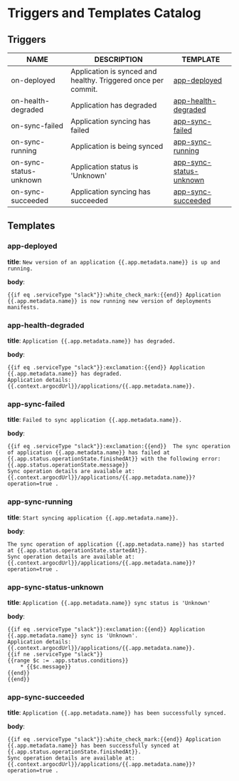 # Triggers and Templates Catalog
## Triggers
|          NAME          |                          DESCRIPTION                          |                      TEMPLATE                       |
|------------------------|---------------------------------------------------------------|-----------------------------------------------------|
| on-deployed            | Application is synced and healthy. Triggered once per commit. | [app-deployed](#app-deployed)                       |
| on-health-degraded     | Application has degraded                                      | [app-health-degraded](#app-health-degraded)         |
| on-sync-failed         | Application syncing has failed                                | [app-sync-failed](#app-sync-failed)                 |
| on-sync-running        | Application is being synced                                   | [app-sync-running](#app-sync-running)               |
| on-sync-status-unknown | Application status is 'Unknown'                               | [app-sync-status-unknown](#app-sync-status-unknown) |
| on-sync-succeeded      | Application syncing has succeeded                             | [app-sync-succeeded](#app-sync-succeeded)           |

## Templates
### app-deployed
**title**: `New version of an application {{.app.metadata.name}} is up and running.`

**body**:
```
{{if eq .serviceType "slack"}}:white_check_mark:{{end}} Application {{.app.metadata.name}} is now running new version of deployments manifests.

```
### app-health-degraded
**title**: `Application {{.app.metadata.name}} has degraded.`

**body**:
```
{{if eq .serviceType "slack"}}:exclamation:{{end}} Application {{.app.metadata.name}} has degraded.
Application details: {{.context.argocdUrl}}/applications/{{.app.metadata.name}}.

```
### app-sync-failed
**title**: `Failed to sync application {{.app.metadata.name}}.`

**body**:
```
{{if eq .serviceType "slack"}}:exclamation:{{end}}  The sync operation of application {{.app.metadata.name}} has failed at {{.app.status.operationState.finishedAt}} with the following error: {{.app.status.operationState.message}}
Sync operation details are available at: {{.context.argocdUrl}}/applications/{{.app.metadata.name}}?operation=true .

```
### app-sync-running
**title**: `Start syncing application {{.app.metadata.name}}.`

**body**:
```
The sync operation of application {{.app.metadata.name}} has started at {{.app.status.operationState.startedAt}}.
Sync operation details are available at: {{.context.argocdUrl}}/applications/{{.app.metadata.name}}?operation=true .

```
### app-sync-status-unknown
**title**: `Application {{.app.metadata.name}} sync status is 'Unknown'`

**body**:
```
{{if eq .serviceType "slack"}}:exclamation:{{end}} Application {{.app.metadata.name}} sync is 'Unknown'.
Application details: {{.context.argocdUrl}}/applications/{{.app.metadata.name}}.
{{if ne .serviceType "slack"}}
{{range $c := .app.status.conditions}}
    * {{$c.message}}
{{end}}
{{end}}

```
### app-sync-succeeded
**title**: `Application {{.app.metadata.name}} has been successfully synced.`

**body**:
```
{{if eq .serviceType "slack"}}:white_check_mark:{{end}} Application {{.app.metadata.name}} has been successfully synced at {{.app.status.operationState.finishedAt}}.
Sync operation details are available at: {{.context.argocdUrl}}/applications/{{.app.metadata.name}}?operation=true .

```

